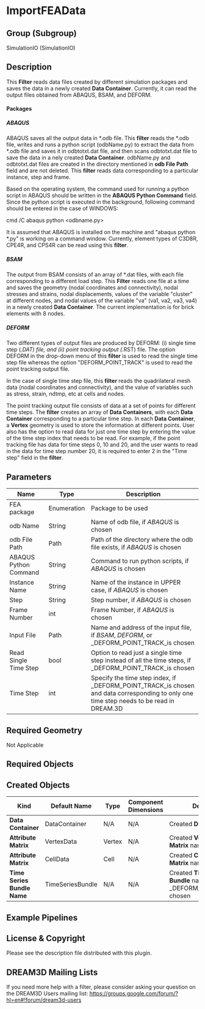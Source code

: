 # ImportFEAData #


## Group (Subgroup) ##

SimulationIO (SimulationIO)

## Description ##

This **Filter** reads data files created by different simulation packages and saves the data in a newly created **Data Container**. Currently, it can read the output files obtained from ABAQUS, BSAM, and DEFORM.

#### Packages ####

##### ABAQUS #####
ABAQUS saves all the output data in *.odb file. This **filter** reads the *.odb file, writes and runs a python script (odbName.py) to extract the data from *.odb file and saves it in odbtotxt.dat file, and then scans odbtotxt.dat file to save the data in a nely created **Data Container**. odbName.py and odbtotxt.dat files are created in the directory mentioned in **odb File Path** field and are not deleted. This **filter** reads data corresponding to a particular instance, step and frame.

Based on the operating system, the command used for running a python script in ABAQUS should be written in the **ABAQUS Python Command** field. Since the python script is executed in the background, following command should be entered in the case of WINDOWS:

cmd /C abaqus python <odbname.py>

It is assumed that ABAQUS is installed on the machine and "abaqus python *.py" is working on a command window. Currently, element types of C3D8R, CPE4R, and CPS4R can be read using this **filter**.

##### BSAM #####
The output from BSAM consists of an array of *.dat files, with each file corresponding to a different load step. This **Filter** reads one file at a time and saves the geometry (nodal coordinates and connectivity), nodal stresses and strains, nodal displacements, values of the variable "cluster" at different nodes, and nodal values of the variable "va" (va1, va2, va3, va4) in a newly created **Data Container**. The current implementation is for brick elements with 8 nodes.

##### DEFORM #####
Two different types of output files are produced by DEFORM: (i) single time step (*.DAT) file, and (ii) point tracking output (*.RST) file. The option DEFORM in the drop-down menu of this **filter** is used to read the single time step file whereas the option "DEFORM_POINT_TRACK" is used to read the point tracking output file.

In the case of single time step file, this **filter** reads the quadrilateral mesh data (nodal coordinates and connectivity), and the value of variables such as stress, strain, ndtmp, etc at cells and nodes. 

The point tracking output file consists of data at a set of points for different time steps. The **filter** creates an array of **Data Containers**, with each **Data Container** corresponding to a particular time step. In each **Data Container**, a **Vertex** geometry is used to store the information at different points. User also has the option to read data for just one time step by entering the value of the time step index that needs to be read. For example, if the point tracking file has data for time steps 0, 10 and 20, and the user wants to read in the data for time step number 20, it is required to enter 2 in the "Time step" field in the **filter**. 

## Parameters ##

| Name | Type | Description |
|------|------|------|
| FEA package | Enumeration | Package to be used |
| odb Name | String | Name of odb file, if _ABAQUS_ is chosen |
| odb File Path | Path | Path of the directory where the odb file exists, if _ABAQUS_ is chosen |
| ABAQUS Python Command | String | Command to run python scripts, if _ABAQUS_ is chosen |
| Instance Name | String | Name of the instance in UPPER case, if _ABAQUS_ is chosen |
| Step | String | Step number, if _ABAQUS_ is chosen |
| Frame Number | int | Frame Number, if _ABAQUS_ is chosen |
| Input File | Path | Name and address of the input file, if _BSAM_, _DEFORM_, or _DEFORM_POINT_TRACK_is chosen |
| Read Single Time Step| bool | Option to read just a single time step instead of all the time steps, if _DEFORM_POINT_TRACK_is chosen |
| Time Step | int | Specify the time step index, if _DEFORM_POINT_TRACK_is chosen and data corresponding to only one time step needs to be read in DREAM.3D | 

## Required Geometry ##

Not Applicable

## Required Objects ##

## Created Objects ##
| Kind | Default Name | Type | Component Dimensions | Description |
|------|--------------|-------------|---------|-----|
| **Data Container** | DataContainer | N/A | N/A | Created **Data Container** |
| **Attribute Matrix** | VertexData | Vertex | N/A | Created **Vertex Attribute Matrix** name |
| **Attribute Matrix** | CellData | Cell | N/A | Created **Cell Attribute Matrix** name |
| **Time Series Bundle Name** | TimeSeriesBundle | N/A | N/A | Created **Time Series Bundle** name, if _DEFORM_POINT_TRACK_is chosen |

## Example Pipelines ##

## License & Copyright ##

Please see the description file distributed with this plugin.

## DREAM3D Mailing Lists ##

If you need more help with a filter, please consider asking your question on the DREAM3D Users mailing list:
https://groups.google.com/forum/?hl=en#!forum/dream3d-users